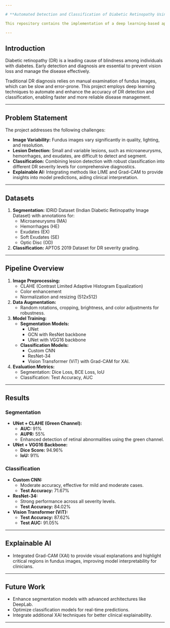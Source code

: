```yaml
---

# **Automated Detection and Classification of Diabetic Retinopathy Using Deep Learning**

This repository contains the implementation of a deep learning-based approach to automate the detection and classification of diabetic retinopathy (DR) from retinal fundus images. The project leverages advanced segmentation, classification models, and Explainable AI (XAI) techniques for accurate and transparent diagnosis.

---
```


## **Introduction**  
Diabetic retinopathy (DR) is a leading cause of blindness among individuals with diabetes. Early detection and diagnosis are essential to prevent vision loss and manage the disease effectively.  

Traditional DR diagnosis relies on manual examination of fundus images, which can be slow and error-prone. This project employs deep learning techniques to automate and enhance the accuracy of DR detection and classification, enabling faster and more reliable disease management.  

---

## **Problem Statement**  
The project addresses the following challenges:  
- **Image Variability:** Fundus images vary significantly in quality, lighting, and resolution.  
- **Lesion Detection:** Small and variable lesions, such as microaneurysms, hemorrhages, and exudates, are difficult to detect and segment.  
- **Classification:** Combining lesion detection with robust classification into different DR severity levels for comprehensive diagnostics.  
- **Explainable AI:** Integrating methods like LIME and Grad-CAM to provide insights into model predictions, aiding clinical interpretation.  

---

## **Datasets**  
1. **Segmentation:** IDRiD Dataset (Indian Diabetic Retinopathy Image Dataset) with annotations for:  
   - Microaneurysms (MA)  
   - Hemorrhages (HE)  
   - Exudates (EX)  
   - Soft Exudates (SE)  
   - Optic Disc (OD)  
2. **Classification:** APTOS 2019 Dataset for DR severity grading.  

---

## **Pipeline Overview**  
1. **Image Preprocessing:**  
   - CLAHE (Contrast Limited Adaptive Histogram Equalization)  
   - Color enhancement  
   - Normalization and resizing (512x512)  
2. **Data Augmentation:**  
   - Random rotations, cropping, brightness, and color adjustments for robustness.  
3. **Model Training:**  
   - **Segmentation Models:**  
     - UNet  
     - GCN with ResNet backbone  
     - UNet with VGG16 backbone  
   - **Classification Models:**  
     - Custom CNN  
     - ResNet-34  
     - Vision Transformer (ViT) with Grad-CAM for XAI.  
4. **Evaluation Metrics:**  
   - Segmentation: Dice Loss, BCE Loss, IoU  
   - Classification: Test Accuracy, AUC  

---

## **Results**

### **Segmentation**
- **UNet + CLAHE (Green Channel):**  
  - **AUC:** 91%  
  - **AUPR:** 55%  
  - Enhanced detection of retinal abnormalities using the green channel.  
- **UNet + VGG16 Backbone:**  
  - **Dice Score:** 94.96%  
  - **IoU:** 91%  

### **Classification**
- **Custom CNN:**  
  - Moderate accuracy, effective for mild and moderate cases.  
  - **Test Accuracy:** 71.67%  
- **ResNet-34:**  
  - Strong performance across all severity levels.  
  - **Test Accuracy:** 84.02%  
- **Vision Transformer (ViT):**  
  - **Test Accuracy:** 87.62%  
  - **Test AUC:** 91.05%  

---

## **Explainable AI**
- Integrated Grad-CAM (XAI) to provide visual explanations and highlight critical regions in fundus images, improving model interpretability for clinicians.  

---

## **Future Work**  
- Enhance segmentation models with advanced architectures like DeepLab.  
- Optimize classification models for real-time predictions.  
- Integrate additional XAI techniques for better clinical explainability.  

---

